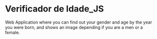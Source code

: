 # Verificador de Idade_JS
 Web Application where you can find out your gender and age by the year you were born, and shows an image depending if you are a men or a female.
